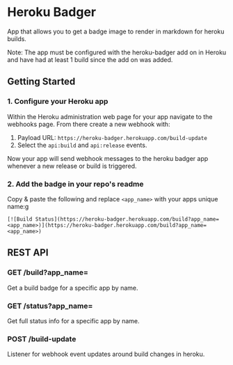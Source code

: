 # Heroku Badger

App that allows you to get a badge image to render in markdown for heroku builds.

Note: The app must be configured with the heroku-badger add on in Heroku
and have had at least 1 build since the add on was added.

## Getting Started

### 1. Configure your Heroku app

Within the Heroku administration web page for your app navigate to the webhooks page. From there create a new webhook with:

1. Payload URL: `https://heroku-badger.herokuapp.com/build-update`
2. Select the `api:build` and `api:release` events.

Now your app will send webhook messages to the heroku badger app whenever a new release or build is triggered.

### 2. Add the badge in your repo's readme

Copy & paste the following and replace `<app_name>` with your apps unique name:g

```
[![Build Status](https://heroku-badger.herokuapp.com/build?app_name=<app_name>)](https://heroku-badger.herokuapp.com/build?app_name=<app_name>)
```

## REST API

### GET /build?app_name=<name>

Get a build badge for a specific app by name.

### GET /status?app_name=<name>

Get full status info for a specific app by name.

### POST /build-update

Listener for webhook event updates around build changes in heroku.
